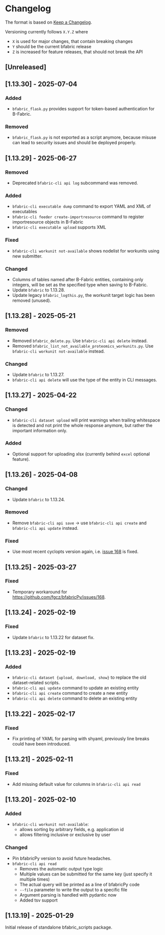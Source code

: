 # Changelog

The format is based on [Keep a Changelog](https://keepachangelog.com/en/1.1.0/).

Versioning currently follows `X.Y.Z` where

- `X` is used for major changes, that contain breaking changes
- `Y` should be the current bfabric release
- `Z` is increased for feature releases, that should not break the API

## \[Unreleased\]

## \[1.13.30\] - 2025-07-04

### Added

- `bfabric_flask.py` provides support for token-based authentication for B-Fabric.

### Removed

- `bfabric_flask.py` is not exported as a script anymore, because misuse can lead to security issues and should be deployed properly.

## \[1.13.29\] - 2025-06-27

### Removed

- Deprecated `bfabric-cli api log` subcommand was removed.

### Added

- `bfabric-cli executable dump` command to export YAML and XML of executables
- `bfabric-cli feeder create-importresource` command to register importresource objects in B-Fabric
- `bfabric-cli executable upload` supports XML

### Fixed

- `bfabric-cli workunit not-available` shows nodelist for workunits using new submitter.

### Changed

- Columns of tables named after B-Fabric entities, containing only integers, will be set as the specified type
    when saving to B-Fabric.
- Update `bfabric` to 1.13.28.
- Update legacy `bfabric_logthis.py`, the workunit target logic has been removed (unused).

## \[1.13.28\] - 2025-05-21

### Removed

- Removed `bfabric_delete.py`. Use `bfabric-cli api delete` instead.
- Removed `bfabric_list_not_available_proteomics_workunits.py`. Use `bfabric-cli workunit not-available` instead.

### Changed

- Update `bfabric` to 1.13.27.
- `bfabric-cli api delete` will use the type of the entity in CLI messages.

## \[1.13.27\] - 2025-04-22

### Changed

- `bfabric-cli dataset upload` will print warnings when trailing whitespace is detected and not print the whole
    response anymore, but rather the important information only.

### Added

- Optional support for uploading xlsx (currently behind `excel` optional feature).

## \[1.13.26\] - 2025-04-08

### Changed

- Update `bfabric` to 1.13.24.

### Removed

- Remove `bfabric-cli api save` -> use `bfabric-cli api create` and `bfabric-cli api update` instead.

### Fixed

- Use most recent cyclopts version again, i.e. [issue 168](https://github.com/fgcz/bfabricPy/issues/168) is fixed.

## \[1.13.25\] - 2025-03-27

### Fixed

- Temporary workaround for https://github.com/fgcz/bfabricPy/issues/168.

## \[1.13.24\] - 2025-02-19

### Fixed

- Update `bfabric` to 1.13.22 for dataset fix.

## \[1.13.23\] - 2025-02-19

### Added

- `bfabric-cli dataset {upload, download, show}` to replace the old dataset-related scripts.
- `bfabric-cli api update` command to update an existing entity
- `bfabric-cli api create` command to create a new entity
- `bfabric-cli api delete` command to delete an existing entity

## \[1.13.22\] - 2025-02-17

### Fixed

- Fix printing of YAML for parsing with shyaml, previously line breaks could have been introduced.

## \[1.13.21\] - 2025-02-11

### Fixed

- Add missing default value for columns in `bfabric-cli api read`

## \[1.13.20\] - 2025-02-10

### Added

- `bfabric-cli workunit not-available`:
    - allows sorting by arbitrary fields, e.g. application id
    - allows filtering inclusive or exclusive by user

### Changed

- Pin bfabricPy version to avoid future headaches.
- `bfabric-cli api read`
    - Removes the automatic output type logic
    - Multiple values can be submitted for the same key (just specify it multiple times)
    - The actual query will be printed as a line of bfabricPy code
    - `--file` parameter to write the output to a specific file
    - Argument parsing is handled with pydantic now
    - Added tsv support

## \[1.13.19\] - 2025-01-29

Initial release of standalone bfabric_scripts package.
